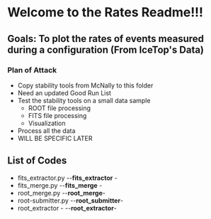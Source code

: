 # Welcome to the Rates Readme!!! 
  ## Goals: To plot the rates of events measured during a configuration (From IceTop's Data)
### Plan of Attack 
- Copy stability tools from McNally to this folder
- Need an updated Good Run List
- Test the stability tools on a small data sample
  - ROOT file processing
  - FITS file processing
  - Visualization
- Process all the data
- WILL BE SPECIFIC LATER
## List of Codes
- fits_extractor.py
   --**fits_extractor** - 
- fits_merge.py
   --**fits_merge** - 
- root_merge.py
   --**root_merge**-
- root-submitter.py
  --**root_submitter**-
- root_extractor -
  --**root_extractor**- 
  

